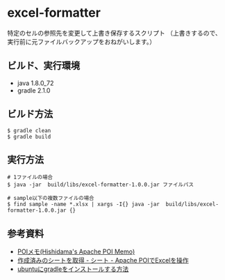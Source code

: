 # excel-formatter

特定のセルの参照先を変更して上書き保存するスクリプト
（上書きするので、実行前に元ファイルバックアップをおねがいします。）

## ビルド、実行環境
- java 1.8.0_72
- gradle 2.1.0

## ビルド方法

```
$ gradle clean
$ gradle build
```

## 実行方法

```
# 1ファイルの場合
$ java -jar  build/libs/excel-formatter-1.0.0.jar ファイルパス

# sample以下の複数ファイルの場合
$ find sample -name *.xlsx | xargs -I{} java -jar  build/libs/excel-formatter-1.0.0.jar {}
```

## 参考資料

- [POIメモ(Hishidama's Apache POI Memo)](http://www.ne.jp/asahi/hishidama/home/tech/apache/poi/)
- [作成済みのシートを取得 - シート - Apache POIでExcelを操作](http://www.javadrive.jp/poi/sheet/index2.html)
- [ubuntuにgradleをインストールする方法](http://qiita.com/htano/items/31b042a264c3f2983b12)
